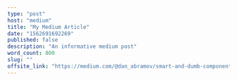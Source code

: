 ```yaml
---
type: "post"
host: "medium"
title: "My Medium Article"
date: "1562691692269"
published: false
description: "An informative medium post"
word_count: 800
slug: ""
offsite_link: "https://medium.com/@dan_abramov/smart-and-dumb-components-7ca2f9a7c7d0"
---
```


